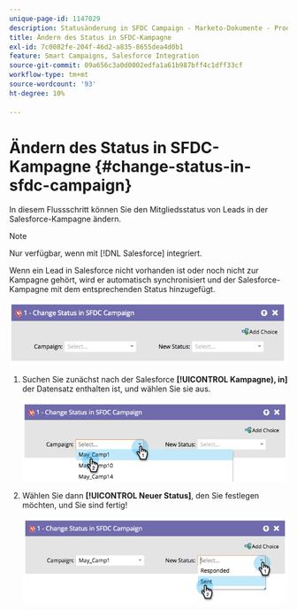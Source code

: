 ```yaml
---
unique-page-id: 1147029
description: Statusänderung in SFDC Campaign - Marketo-Dokumente - Produktdokumentation
title: Ändern des Status in SFDC-Kampagne
exl-id: 7c0082fe-204f-46d2-a835-8655dea4d0b1
feature: Smart Campaigns, Salesforce Integration
source-git-commit: 09a656c3a0d0002edfa1a61b987bff4c1dff33cf
workflow-type: tm+mt
source-wordcount: '93'
ht-degree: 10%

---
```


# Ändern des Status in SFDC-Kampagne {#change-status-in-sfdc-campaign}

In diesem Flussschritt können Sie den Mitgliedsstatus von Leads in der Salesforce-Kampagne ändern.

>[!NOTE]
>
>Nur verfügbar, wenn mit [!DNL Salesforce] integriert.

Wenn ein Lead in Salesforce nicht vorhanden ist oder noch nicht zur Kampagne gehört, wird er automatisch synchronisiert und der Salesforce-Kampagne mit dem entsprechenden Status hinzugefügt.

![](assets/change-status-in-sfdc-campaign-1.png)

1. Suchen Sie zunächst nach der Salesforce **[!UICONTROL Kampagne), in]** der Datensatz enthalten ist, und wählen Sie sie aus.

   ![](assets/change-status-in-sfdc-campaign-2.png)

1. Wählen Sie dann **[!UICONTROL Neuer Status]**, den Sie festlegen möchten, und Sie sind fertig!

   ![](assets/change-status-in-sfdc-campaign-3.png)
